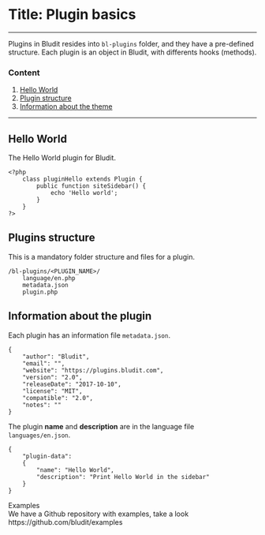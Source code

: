 # Title: Plugin basics
<!-- Position: 1 -->
---
Plugins in Bludit resides into `bl-plugins` folder, and they have a pre-defined structure. Each plugin is an object in Bludit, with differents hooks (methods).

### Content
1. [Hello World](#hello-world)
2. [Plugin structure](#structure)
3. [Information about the theme](#information)

---

## <i id="hello-world"></i> Hello World
The Hello World plugin for Bludit.
```
<?php
	class pluginHello extends Plugin {
		public function siteSidebar() {
			echo 'Hello world';
		}
	}
?>
```

## <i id="structure"></i> Plugins structure
This is a mandatory folder structure and files for a plugin.
```
/bl-plugins/<PLUGIN_NAME>/
	language/en.php
	metadata.json
	plugin.php
```

## <i id="information"></i> Information about the plugin
Each plugin has an information file `metadata.json`.
```
{
	"author": "Bludit",
	"email": "",
	"website": "https://plugins.bludit.com",
	"version": "2.0",
	"releaseDate": "2017-10-10",
	"license": "MIT",
	"compatible": "2.0",
	"notes": ""
}
```

The plugin **name** and **description** are in the language file `languages/en.json`.
```
{
	"plugin-data":
	{
		"name": "Hello World",
		"description": "Print Hello World in the sidebar"
	}
}
```

<div class="note">
<div class="title">Examples</div>
We have a Github repository with examples, take a look https://github.com/bludit/examples
</div>